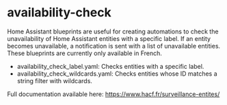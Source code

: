 # availability-check
Home Assistant blueprints are useful for creating automations to check the unavailability of Home Assistant entities with a specific label. If an entity becomes unavailable, a notification is sent with a list of unavailable entities.
These blueprints are currently only available in French.
- availability_check_label.yaml: Checks entities with a specific label.
- availability_check_wildcards.yaml: Checks entities whose ID matches a string filter with wildcards.

Full documentation available here: https://www.hacf.fr/surveillance-entites/

